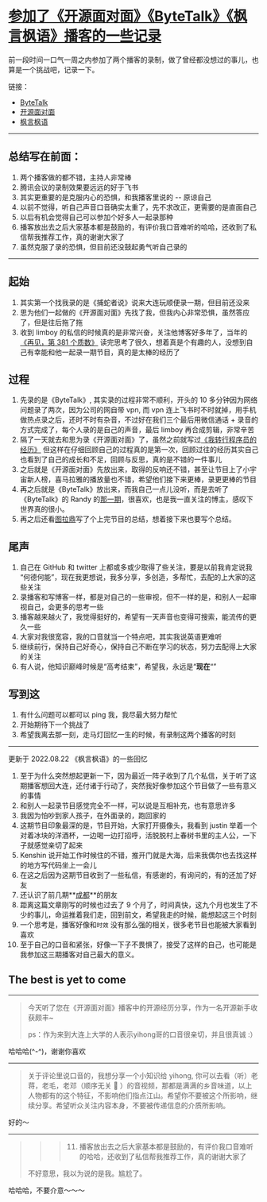 # [参加了《开源面对面》《ByteTalk》《枫言枫语》播客的一些记录](https://github.com/yihong0618/gitblog/issues/223)

前一段时间一口气一周之内参加了两个播客的录制，做了曾经都没想过的事儿，也算是一个挑战吧，记录一下。

链接：
- [ByteTalk](https://www.xiaoyuzhoufm.com/episode/619c9a7515e2f7df2eca996e)
- [开源面对面](https://www.youtube.com/watch?v=yBmS03iiVco)
- [枫言枫语](https://justinyan.me/post/4863)

---

## 总结写在前面：
1. 两个播客做的都不错，主持人非常棒
2. 腾讯会议的录制效果要远远的好于飞书
3. 其实更重要的是克服内心的恐惧，和我播客里说的 -- 原谅自己
4. 以前不觉得，听自己声音口音确实太重了，先不求改正，更需要的是直面自己
5. 以后有机会觉得自己可以参加个好多人一起录那种
6. 播客放出去之后大家基本都是鼓励的，有评价我口音难听的哈哈，还收到了私信帮我推荐工作，真的谢谢大家了
7. 虽然克服了录的恐惧，但目前还没鼓起勇气听自己录的
---
## 起始
1. 其实第一个找我录的是《捕蛇者说》说来大连玩顺便录一期，但目前还没来
2. 思为他们一起做的《开源面对面》先找了我，但我内心非常恐惧，虽然答应了，但是往后拖了拖
3. 收到 limboy 的私信的时候真的是非常兴奋，关注他博客好多年了，当年的[《再见，第 381 个质数》](https://limboy.me/2017/12/26/summary-of-2017/) 读完思考了很久，想着真是个有趣的人，没想到自己有幸能和他一起录一期节目，真的是太棒的经历了
## 过程
1. 先录的是《ByteTalk》, 其实录的过程非常不顺利，开头的 10 多分钟因为网络问题录了两次，因为公司的网自带 vpn, 而 vpn 连上飞书时不时就掉，用手机做热点录之后，还时不时有杂音，不过好在我们三个最后用微信通话 + 录音的方式完成了，每个人录的是自己的声音，最后 limboy 再合成剪辑，非常辛苦
2. 隔了一天就去和思为录《开源面对面》了，虽然之前就写过[《我转行程序员的经历》](https://github.com/yihong0618/gitblog/issues/186) 但这样在仔细回顾自己的过程真的是第一次，回顾过往的经历其实自己也看到了自己的成长和不足，回顾与反思，真的是不错的一件事儿
3. 之后就是《开源面对面》先放出来，取得的反响还不错，甚至让节目上了小宇宙新人榜，喜马拉雅的播放量也不错，希望他们接下来更棒，录更更棒的节目
4. 再之后就是《ByteTalk》放出来，而我自己一点儿没听，而是去听了《ByteTalk》的 Randy 的[那一期](https://www.xiaoyuzhoufm.com/episode/61948a3ee2550ba6b3fa8f2b)，很喜欢，也是我一直关注的博主，感叹下世界真的很小。
5. 再之后还看[图拉鼎](https://imtx.me/blog/talk-about-my-indie-developer-experience-on-bytetalk/)写了个上完节目的总结，想着接下来也要写个总结。
## 尾声
1. 自己在 GitHub 和 twitter 上都或多或少取得了些关注，要是以前我肯定说我 “何德何能”，现在我更想说，我多分享，多创造，多帮忙，去配的上大家的这些关注
2. 录播客和写博客一样，都是对自己的一些审视，但不一样的是，和别人一起审视自己，会更多的思考一些
3. 播客越来越火了，我觉得挺好的，希望有一天声音也变得可搜索，能流传的更久一些
4. 大家对我很宽容，我的口音就当一个特点吧，其实我说英语更难听
5. 继续前行，保持自己好奇心，保持自己不断在学习的状态，努力去配得上大家的关注
6. 有人说，他知识巅峰时候是“高考结束”，希望我，永远是“**现在**“”
## 写到这
1. 有什么问题可以都可以 ping 我，我尽最大努力帮忙
2. 开始期待下一个挑战了
3. 希望我离去那一刻，走马灯回忆一生的时候，有录制这两个播客的时刻

---

更新于 2022.08.22 《枫言枫语》的一些回忆

1. 至于为什么突然想起更新一下，因为最近一阵子收到了几个私信，关于听了这期播客想回大连，还付诸于行动了，突然我好像参加这个节目做了一些有意义的事情
2. 和别人一起录节目感觉完全不一样，可以说是互相补充，也有意思许多
3. 我因为怕吵到家人孩子，在外面录的，跑回家的
4. 这期节目印象最深的是，节目开始，大家打开摄像头，我看到 justin 举着一个对着冰块的洋酒杯，一边喝一边打招呼，活脱脱村上春树书里的主人公，一下子就感觉亲切了起来
5. Kenshin 说开始工作时候住的不错，推开门就是大海，后来我偶尔也去找这样的地方写代码坐上一会儿
6. 在这之后因为这期节目收到了一些私信，有感谢的，有询问的，有的还加了好友
7. 还认识了前几期**[成都](https://justinyan.me/post/4751)**的朋友
8. 距离这篇文章刚写的时候也过去了 9 个月了，时间真快，这九个月也发生了不少的事儿，命运推着我们走，回到前文，希望我走的时候，能想起这三个时刻
9. 一个思考是，播客好像和`时效` 没有那么强的相关，很多老节目也能被大家看到喜欢
10. 至于自己的口音和紧张，好像一下子不畏惧了，接受了这样的自己，也可能是我参加这三期播客对自己最大的意义。


## The best is yet to come

---

> 今天听了您在《开源面对面》播客中的开源经历分享，作为一名开源新手收获颇丰~
> 
> ps：作为来到大连上大学的人表示yihong哥的口音很亲切，并且很真诚 :）

哈哈哈(^-^)，谢谢你喜欢

---

> 关于评论里说口音的，我想分享一个小知识给 yihong, 你可以去看（听）老蒋，老毛，老邓（顺序无关 🐶 ）的音视频，那都是满满的乡音味道，以上人物都有的这个特征，不影响他们指点江山。希望你不要被这个所影响，继续分享。希望听众关注内容本身，不要被传递信息的介质所影响。

好的～

---

> > > 11. 播客放出去之后大家基本都是鼓励的，有评价我口音难听的哈哈，还收到了私信帮我推荐工作，真的谢谢大家了
> 
> 不好意思，我以为说的是我。尴尬了。

哈哈哈，不要介意～～～